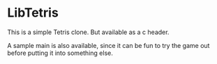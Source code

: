 LibTetris
=========
This is a simple Tetris clone. But available as a c header.

A sample main is also available, since it can be fun to try
the game out before putting it into something else.
